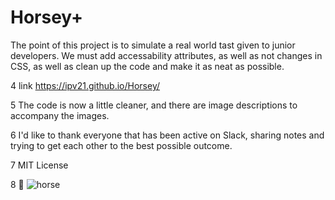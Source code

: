 # Horsey+

The point of this project is to simulate a real world tast given to junior developers. We must add accessability attributes, as well as not changes in CSS, as well as clean up the code and make it as neat as possible. 

4 link https://ipv21.github.io/Horsey/

5 The code is now a little cleaner, and there are image descriptions to accompany the images. 

6 I'd like to thank everyone that has been active on Slack, sharing notes and trying to get each other to the best possible outcome. 

7 MIT License 

8 
🦡
![horse](https://github.com/IPv21/Horsey/assets/132957361/3c5b644e-6514-4dec-a03b-4ca374afa820)

